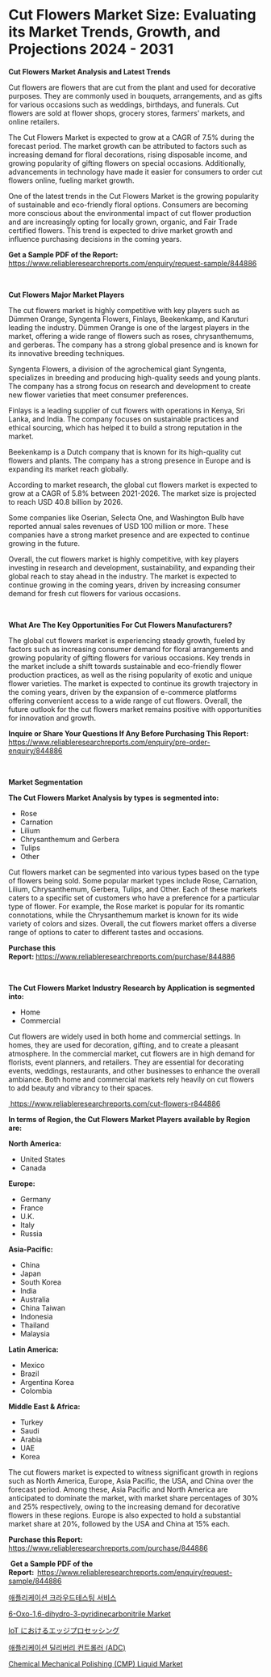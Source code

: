 <p><h1>Cut Flowers Market Size: Evaluating its Market Trends, Growth, and Projections 2024 - 2031</h1></p><p><strong>Cut Flowers Market Analysis and Latest Trends</strong></p>
<p><p>Cut flowers are flowers that are cut from the plant and used for decorative purposes. They are commonly used in bouquets, arrangements, and as gifts for various occasions such as weddings, birthdays, and funerals. Cut flowers are sold at flower shops, grocery stores, farmers' markets, and online retailers.</p><p>The Cut Flowers Market is expected to grow at a CAGR of 7.5% during the forecast period. The market growth can be attributed to factors such as increasing demand for floral decorations, rising disposable income, and growing popularity of gifting flowers on special occasions. Additionally, advancements in technology have made it easier for consumers to order cut flowers online, fueling market growth.</p><p>One of the latest trends in the Cut Flowers Market is the growing popularity of sustainable and eco-friendly floral options. Consumers are becoming more conscious about the environmental impact of cut flower production and are increasingly opting for locally grown, organic, and Fair Trade certified flowers. This trend is expected to drive market growth and influence purchasing decisions in the coming years.</p></p>
<p><strong>Get a Sample PDF of the Report:&nbsp;</strong> <a href="https://www.reliableresearchreports.com/enquiry/request-sample/844886">https://www.reliableresearchreports.com/enquiry/request-sample/844886</a></p>
<p>&nbsp;</p>
<p><strong>Cut Flowers Major Market Players</strong></p>
<p><p>The cut flowers market is highly competitive with key players such as Dümmen Orange, Syngenta Flowers, Finlays, Beekenkamp, and Karuturi leading the industry. Dümmen Orange is one of the largest players in the market, offering a wide range of flowers such as roses, chrysanthemums, and gerberas. The company has a strong global presence and is known for its innovative breeding techniques.</p><p>Syngenta Flowers, a division of the agrochemical giant Syngenta, specializes in breeding and producing high-quality seeds and young plants. The company has a strong focus on research and development to create new flower varieties that meet consumer preferences.</p><p>Finlays is a leading supplier of cut flowers with operations in Kenya, Sri Lanka, and India. The company focuses on sustainable practices and ethical sourcing, which has helped it to build a strong reputation in the market.</p><p>Beekenkamp is a Dutch company that is known for its high-quality cut flowers and plants. The company has a strong presence in Europe and is expanding its market reach globally.</p><p>According to market research, the global cut flowers market is expected to grow at a CAGR of 5.8% between 2021-2026. The market size is projected to reach USD 40.8 billion by 2026.</p><p>Some companies like Oserian, Selecta One, and Washington Bulb have reported annual sales revenues of USD 100 million or more. These companies have a strong market presence and are expected to continue growing in the future.</p><p>Overall, the cut flowers market is highly competitive, with key players investing in research and development, sustainability, and expanding their global reach to stay ahead in the industry. The market is expected to continue growing in the coming years, driven by increasing consumer demand for fresh cut flowers for various occasions.</p></p>
<p>&nbsp;</p>
<p><strong>What Are The Key Opportunities For Cut Flowers Manufacturers?</strong></p>
<p><p>The global cut flowers market is experiencing steady growth, fueled by factors such as increasing consumer demand for floral arrangements and growing popularity of gifting flowers for various occasions. Key trends in the market include a shift towards sustainable and eco-friendly flower production practices, as well as the rising popularity of exotic and unique flower varieties. The market is expected to continue its growth trajectory in the coming years, driven by the expansion of e-commerce platforms offering convenient access to a wide range of cut flowers. Overall, the future outlook for the cut flowers market remains positive with opportunities for innovation and growth.</p></p>
<p><strong>Inquire or Share Your Questions If Any Before Purchasing This Report:</strong> <a href="https://www.reliableresearchreports.com/enquiry/pre-order-enquiry/844886">https://www.reliableresearchreports.com/enquiry/pre-order-enquiry/844886</a></p>
<p>&nbsp;</p>
<p><strong>Market Segmentation</strong></p>
<p><strong>The Cut Flowers Market Analysis by types is segmented into:</strong></p>
<p><ul><li>Rose</li><li>Carnation</li><li>Lilium</li><li>Chrysanthemum and Gerbera</li><li>Tulips</li><li>Other</li></ul></p>
<p><p>Cut flowers market can be segmented into various types based on the type of flowers being sold. Some popular market types include Rose, Carnation, Lilium, Chrysanthemum, Gerbera, Tulips, and Other. Each of these markets caters to a specific set of customers who have a preference for a particular type of flower. For example, the Rose market is popular for its romantic connotations, while the Chrysanthemum market is known for its wide variety of colors and sizes. Overall, the cut flowers market offers a diverse range of options to cater to different tastes and occasions.</p></p>
<p><strong>Purchase this Report:&nbsp;</strong><a href="https://www.reliableresearchreports.com/purchase/844886">https://www.reliableresearchreports.com/purchase/844886</a></p>
<p>&nbsp;</p>
<p><strong>The Cut Flowers Market Industry Research by Application is segmented into:</strong></p>
<p><ul><li>Home</li><li>Commercial</li></ul></p>
<p><p>Cut flowers are widely used in both home and commercial settings. In homes, they are used for decoration, gifting, and to create a pleasant atmosphere. In the commercial market, cut flowers are in high demand for florists, event planners, and retailers. They are essential for decorating events, weddings, restaurants, and other businesses to enhance the overall ambiance. Both home and commercial markets rely heavily on cut flowers to add beauty and vibrancy to their spaces.</p></p>
<p><a href="https://www.reliableresearchreports.com/cut-flowers-r844886">&nbsp;https://www.reliableresearchreports.com/cut-flowers-r844886</a></p>
<p><strong>In terms of Region, the Cut Flowers Market Players available by Region are:</strong></p>
<p>
    <p> <strong> North America: </strong>
        <ul>
            <li>United States</li>
            <li>Canada</li>
        </ul>
        </p> 
    <p> <strong> Europe: </strong>
        <ul>
            <li>Germany</li>
            <li>France</li>
            <li>U.K.</li>
            <li>Italy</li>
            <li>Russia</li>
        </ul>
        </p> 
    <p> <strong> Asia-Pacific: </strong>
        <ul>
            <li>China</li>
            <li>Japan</li>
            <li>South Korea</li>
            <li>India</li>
            <li>Australia</li>
            <li>China Taiwan</li>
            <li>Indonesia</li>
            <li>Thailand</li>
            <li>Malaysia</li>
        </ul>
        </p> 
    <p> <strong> Latin America: </strong>
        <ul>
            <li>Mexico</li>
            <li>Brazil</li>
            <li>Argentina Korea</li>
            <li>Colombia</li>
        </ul>
        </p> 
    <p> <strong> Middle East & Africa: </strong>
        <ul>
            <li>Turkey</li>
            <li>Saudi</li>
            <li>Arabia</li>
            <li>UAE</li>
            <li>Korea</li>
        </ul>
    </p>
    </p>
<p><p>The cut flowers market is expected to witness significant growth in regions such as North America, Europe, Asia Pacific, the USA, and China over the forecast period. Among these, Asia Pacific and North America are anticipated to dominate the market, with market share percentages of 30% and 25% respectively, owing to the increasing demand for decorative flowers in these regions. Europe is also expected to hold a substantial market share at 20%, followed by the USA and China at 15% each.</p></p>
<p><strong>Purchase this Report: </strong><a href="https://www.reliableresearchreports.com/purchase/844886">https://www.reliableresearchreports.com/purchase/844886</a></p>
<p>&nbsp;<strong>Get a Sample PDF of the Report:&nbsp;&nbsp;</strong><a href="https://www.reliableresearchreports.com/enquiry/request-sample/844886">https://www.reliableresearchreports.com/enquiry/request-sample/844886</a></p>
<p><strong></strong></p>
<p><p><a href="https://github.com/vanessagrant665567/Market-Research-Report-List-1/blob/main/5690732147749.md">애플리케이션 크라우드테스팅 서비스</a></p><p><a href="https://github.com/BryceTownsendr/Market-Research-Report-List-5/blob/main/6-oxo-16-dihydro-3-pyridinecarbonitrile-market.md">6-Oxo-1,6-dihydro-3-pyridinecarbonitrile Market</a></p><p><a href="https://github.com/xemfu2379520/Market-Research-Report-List-2/blob/main/1773652139836.md">IoT におけるエッジプロセッシング</a></p><p><a href="https://github.com/rrmadityapu/Market-Research-Report-List-1/blob/main/7211138147750.md">애플리케이션 딜리버리 컨트롤러 (ADC)</a></p><p><a href="https://github.com/caicuccucga/Market-Research-Report-List-1/blob/main/chemical-mechanical-polishing-cmp-liquid-market.md">Chemical Mechanical Polishing (CMP) Liquid Market</a></p></p>
